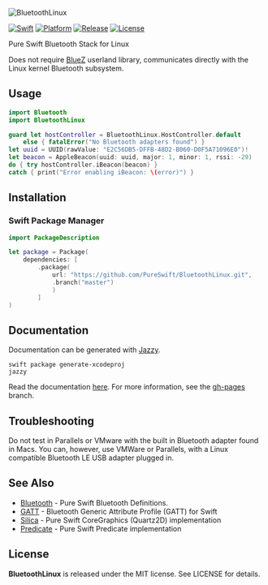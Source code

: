 ![BluetoothLinux](https://github.com/PureSwift/BluetoothLinux/raw/master/Assets/PureSwiftBluetoothLinux.png)

[![Swift][swift-badge]][swift-url]
[![Platform][platform-badge]][platform-url]
[![Release][release-badge]][release-url]
[![License][mit-badge]][mit-url]

Pure Swift Bluetooth Stack for Linux

Does not require [BlueZ](https://www.bluez.org) userland library, communicates directly with the Linux kernel Bluetooth subsystem. 

## Usage

```swift
import Bluetooth
import BluetoothLinux

guard let hostController = BluetoothLinux.HostController.default
    else { fatalError("No Bluetooth adapters found") }
let uuid = UUID(rawValue: "E2C56DB5-DFFB-48D2-B060-D0F5A71096E0")!
let beacon = AppleBeacon(uuid: uuid, major: 1, minor: 1, rssi: -29)
do { try hostController.iBeacon(beacon) }
catch { print("Error enabling iBeacon: \(error)") }
```

## Installation

### Swift Package Manager

```swift
import PackageDescription

let package = Package(
    dependencies: [
        .package(
			url: "https://github.com/PureSwift/BluetoothLinux.git",
    		.branch("master")
    		)
        ]
)
```

## Documentation

Documentation can be generated with [Jazzy](https://github.com/realm/jazzy).

```
swift package generate-xcodeproj
jazzy
```

Read the documentation [here](http://pureswift.github.io/BluetoothLinux/docs/). For more information, see the [gh-pages](https://github.com/PureSwift/BluetoothLinux/tree/gh-pages) branch.

## Troubleshooting

Do not test in Parallels or VMware with the built in Bluetooth adapter found in Macs. You can, however, use VMWare or Parallels, with a Linux compatible Bluetooth LE USB adapter plugged in. 

## See Also

- [Bluetooth](https://github.com/PureSwift/Bluetooth) - Pure Swift Bluetooth Definitions.
- [GATT](https://github.com/PureSwift/GATT) - Bluetooth Generic Attribute Profile (GATT) for Swift
- [Silica](https://github.com/PureSwift/Silica) - Pure Swift CoreGraphics (Quartz2D) implementation
- [Predicate](https://github.com/PureSwift/Predicate) - Pure Swift Predicate implementation 

License
-------

**BluetoothLinux** is released under the MIT license. See LICENSE for details.

[swift-badge]: https://img.shields.io/badge/Swift-5.6-orange.svg?style=flat
[swift-url]: https://swift.org
[platform-badge]: https://img.shields.io/badge/platform-linux-lightgrey.svg
[platform-url]: https://swift.org
[mit-badge]: https://img.shields.io/badge/License-MIT-blue.svg?style=flat
[mit-url]: https://tldrlegal.com/license/mit-license
[release-badge]: https://img.shields.io/github/release/PureSwift/BluetoothLinux.svg
[release-url]: https://github.com/PureSwift/BluetoothLinux/releases
